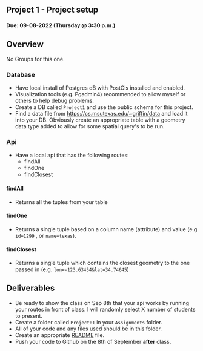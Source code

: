 ## Project 1 - Project setup  
#### Due: 09-08-2022 (Thursday @ 3:30 p.m.)


## Overview

No Groups for this one.

### Database

- Have local install of Postgres dB with PostGis installed and enabled.
- Visualization tools (e.g. Pgadmin4) recommended to allow myself or others to help debug problems. 
- Create a DB called `Project1` and use the public schema for this project.
- Find a data file from https://cs.msutexas.edu/~griffin/data and load it into your DB. Obviously create an appropriate table with a geometry data type added to allow for some spatial query's to be run. 

### Api

- Have a local api that has the following routes:
  - findAll
  - findOne
  - findClosest

#### findAll

- Returns all the tuples from your table

#### findOne

- Returns a single tuple based on a column name (attribute) and value (e.g `id=1299` , or `name=texas`).

#### findClosest

- Returns a single tuple which contains the closest geometry to the one passed in (e.g. `lon=-123.63454&lat=34.74645`)


## Deliverables

- Be ready to show the class on Sep 8th that your api works by running your routes in front of class. I will randomly select X number of students to present.
- Create a folder called `Project01` in your `Assignments` folder. 
- All of your code and any files used should be in this folder.
- Create an appropriate [README](../../Resources/03_Readmees/README.md) file. 
- Push your code to Github on the 8th of September **after** class. 
